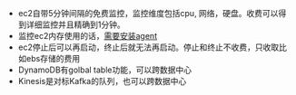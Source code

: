 * ec2自带5分钟间隔的免费监控，监控维度包括cpu, 网络，硬盘。收费可以得到详细监控并且精确到1分钟。   
* 监控ec2内存使用的话，[需要安装agent](https://docs.aws.amazon.com/zh_cn/AWSEC2/latest/UserGuide/monitoring_ec2.html)   
* ec2停止后可以再启动，终止后就无法再启动。停止和终止不收费，只收取比如ebs存储的费用
* DynamoDB有golbal table功能，可以跨数据中心
* Kinesis是对标Kafka的队列，也可以跨数据中心
